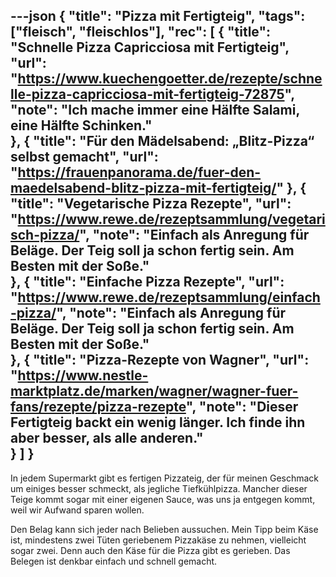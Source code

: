 ---json
{
    "title": "Pizza mit Fertigteig",
    "tags": ["fleisch", "fleischlos"],
    "rec": [
        {
        "title": "Schnelle Pizza Capricciosa mit Fertigteig",
        "url": "https://www.kuechengoetter.de/rezepte/schnelle-pizza-capricciosa-mit-fertigteig-72875",
        "note": "Ich mache immer eine Hälfte Salami, eine Hälfte Schinken."  
        },
        {
        "title": "Für den Mädelsabend: „Blitz-Pizza“ selbst gemacht",
        "url": "https://frauenpanorama.de/fuer-den-maedelsabend-blitz-pizza-mit-fertigteig/"
        },
        {
        "title": "Vegetarische Pizza Rezepte",
        "url": "https://www.rewe.de/rezeptsammlung/vegetarisch-pizza/",
        "note": "Einfach als Anregung für Beläge. Der Teig soll ja schon fertig sein. Am Besten mit der Soße."  
        },
        {
        "title": "Einfache Pizza Rezepte",
        "url": "https://www.rewe.de/rezeptsammlung/einfach-pizza/",
        "note": "Einfach als Anregung für Beläge. Der Teig soll ja schon fertig sein. Am Besten mit der Soße."  
        },
        {
        "title": "Pizza-Rezepte von Wagner",
        "url": "https://www.nestle-marktplatz.de/marken/wagner/wagner-fuer-fans/rezepte/pizza-rezepte",
        "note": "Dieser Fertigteig backt ein wenig länger. Ich finde ihn aber besser, als alle anderen."  
        }
    ]
}
---


In jedem Supermarkt gibt es fertigen Pizzateig, der für meinen Geschmack um einiges besser schmeckt, als jegliche Tiefkühlpizza. Mancher dieser Teige kommt sogar mit einer eigenen Sauce, was uns ja entgegen kommt, weil wir Aufwand sparen wollen.

Den Belag kann sich jeder nach Belieben aussuchen. Mein Tipp beim Käse ist, mindestens zwei Tüten geriebenem Pizzakäse zu nehmen, vielleicht sogar zwei. Denn auch den Käse für die Pizza gibt es gerieben. Das Belegen ist denkbar einfach und schnell gemacht.
